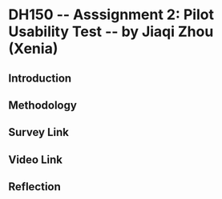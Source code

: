 # DH150 -- Asssignment 2: Pilot Usability Test -- by Jiaqi Zhou (Xenia)

## Introduction



## Methodology



## Survey Link



## Video Link




## Reflection

